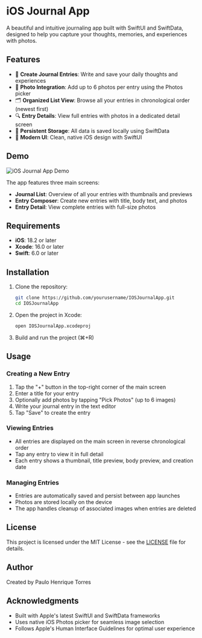 # iOS Journal App

A beautiful and intuitive journaling app built with SwiftUI and SwiftData, designed to help you capture your thoughts, memories, and experiences with photos.

## Features

- 📝 **Create Journal Entries**: Write and save your daily thoughts and experiences
- 📸 **Photo Integration**: Add up to 6 photos per entry using the Photos picker
- 🗂️ **Organized List View**: Browse all your entries in chronological order (newest first)
- 🔍 **Entry Details**: View full entries with photos in a dedicated detail screen
- 💾 **Persistent Storage**: All data is saved locally using SwiftData
- 🎨 **Modern UI**: Clean, native iOS design with SwiftUI

## Demo

![iOS Journal App Demo](demo.gif)

The app features three main screens:
- **Journal List**: Overview of all your entries with thumbnails and previews
- **Entry Composer**: Create new entries with title, body text, and photos
- **Entry Detail**: View complete entries with full-size photos



## Requirements

- **iOS**: 18.2 or later
- **Xcode**: 16.0 or later
- **Swift**: 6.0 or later

## Installation

1. Clone the repository:
   ```bash
   git clone https://github.com/yourusername/IOSJournalApp.git
   cd IOSJournalApp
   ```

2. Open the project in Xcode:
   ```bash
   open IOSJournalApp.xcodeproj
   ```

3. Build and run the project (⌘+R)

## Usage

### Creating a New Entry
1. Tap the "+" button in the top-right corner of the main screen
2. Enter a title for your entry
3. Optionally add photos by tapping "Pick Photos" (up to 6 images)
4. Write your journal entry in the text editor
5. Tap "Save" to create the entry

### Viewing Entries
- All entries are displayed on the main screen in reverse chronological order
- Tap any entry to view it in full detail
- Each entry shows a thumbnail, title preview, body preview, and creation date

### Managing Entries
- Entries are automatically saved and persist between app launches
- Photos are stored locally on the device
- The app handles cleanup of associated images when entries are deleted




## License

This project is licensed under the MIT License - see the [LICENSE](LICENSE) file for details.

## Author

Created by Paulo Henrique Torres

## Acknowledgments

- Built with Apple's latest SwiftUI and SwiftData frameworks
- Uses native iOS Photos picker for seamless image selection
- Follows Apple's Human Interface Guidelines for optimal user experience
